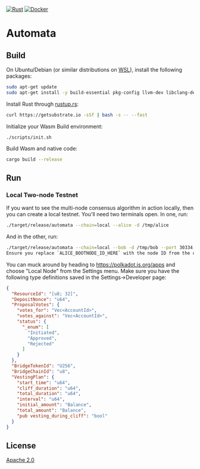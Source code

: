 [![Rust](../../workflows/Rust/badge.svg)](../../actions?query=workflow%3ARust+branch%3Amain) [![Docker](../../workflows/Docker/badge.svg)](../../actions?query=workflow%3ADocker+branch%3Amain)
# Automata

## Build

On Ubuntu/Debian (or similar distributions on [WSL](https://docs.microsoft.com/en-us/windows/wsl/about)), install the following packages:

```bash
sudo apt-get update
sudo apt-get install -y build-essential pkg-config llvm-dev libclang-dev clang libssl-dev curl
```

Install Rust through [rustup.rs](https://rustup.rs):

```bash
curl https://getsubstrate.io -sSf | bash -s -- --fast
```

Initialize your Wasm Build environment:

```
./scripts/init.sh
```

Build Wasm and native code:

```bash
cargo build --release
```

## Run
### Local Two-node Testnet
If you want to see the multi-node consensus algorithm in action locally, then you can create a local testnet. You'll need two terminals open. In one, run:
```bash
./target/release/automata --chain=local --alice -d /tmp/alice
```
And in the other, run:
```bash
./target/release/automata --chain=local --bob -d /tmp/bob --port 30334 --bootnodes '/ip4/127.0.0.1/tcp/30333/p2p/<ALICE_BOOTNODE_ID_HERE>'
Ensure you replace `ALICE_BOOTNODE_ID_HERE` with the node ID from the output of the first terminal.
```

You can muck around by heading to https://polkadot.js.org/apps and choose "Local Node" from the Settings menu. Make sure you have the following type definitions saved in the Settings->Developer page:
```json
{
  "ResourceId": "[u8; 32]",
  "DepositNonce": "u64",
  "ProposalVotes": {
    "votes_for": "Vec<AccountId>",
    "votes_against": "Vec<AccountId>",
    "status": {
      "_enum": [
        "Initiated",
        "Approved",
        "Rejected"
      ]
    }
  },
  "BridgeTokenId": "U256",
  "BridgeChainId": "u8",
  "VestingPlan": {
    "start_time": "u64",
    "cliff_duration": "u64",
    "total_duration": "u64",
    "interval": "u64",
    "initial_amount": "Balance",
    "total_amount": "Balance",
    "pub vesting_during_cliff": "bool"
  }
}
```

## License

[Apache 2.0](./LICENSE)
